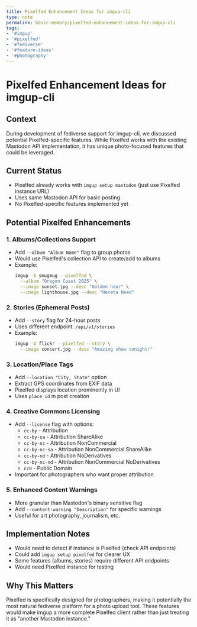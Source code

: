 ```yaml
---
title: Pixelfed Enhancement Ideas for imgup-cli
type: note
permalink: basic-memory/pixelfed-enhancement-ideas-for-imgup-cli
tags:
- '#imgup'
- '#pixelfed'
- '#fediverse'
- '#feature-ideas'
- '#photography'
---
```


# Pixelfed Enhancement Ideas for imgup-cli

## Context
During development of fediverse support for imgup-cli, we discussed potential Pixelfed-specific features. While Pixelfed works with the existing Mastodon API implementation, it has unique photo-focused features that could be leveraged.

## Current Status
- Pixelfed already works with `imgup setup mastodon` (just use Pixelfed instance URL)
- Uses same Mastodon API for basic posting
- No Pixelfed-specific features implemented yet

## Potential Pixelfed Enhancements

### 1. Albums/Collections Support
- Add `--album "Album Name"` flag to group photos
- Would use Pixelfed's collection API to create/add to albums
- Example:
  ```bash
  imgup -b smugmug --pixelfed \
    --album "Oregon Coast 2025" \
    --image sunset.jpg --desc "Golden hour" \
    --image lighthouse.jpg --desc "Heceta Head"
  ```

### 2. Stories (Ephemeral Posts)
- Add `--story` flag for 24-hour posts
- Uses different endpoint: `/api/v1/stories`
- Example:
  ```bash
  imgup -b flickr --pixelfed --story \
    --image concert.jpg --desc "Amazing show tonight!"
  ```

### 3. Location/Place Tags
- Add `--location "City, State"` option
- Extract GPS coordinates from EXIF data
- Pixelfed displays location prominently in UI
- Uses `place_id` in post creation

### 4. Creative Commons Licensing
- Add `--license` flag with options:
  - `cc-by` - Attribution
  - `cc-by-sa` - Attribution ShareAlike
  - `cc-by-nc` - Attribution NonCommercial
  - `cc-by-nc-sa` - Attribution NonCommercial ShareAlike
  - `cc-by-nd` - Attribution NoDerivatives
  - `cc-by-nc-nd` - Attribution NonCommercial NoDerivatives
  - `cc0` - Public Domain
- Important for photographers who want proper attribution

### 5. Enhanced Content Warnings
- More granular than Mastodon's binary sensitive flag
- Add `--content-warning "Description"` for specific warnings
- Useful for art photography, journalism, etc.

## Implementation Notes
- Would need to detect if instance is Pixelfed (check API endpoints)
- Could add `imgup setup pixelfed` for clearer UX
- Some features (albums, stories) require different API endpoints
- Would need Pixelfed instance for testing

## Why This Matters
Pixelfed is specifically designed for photographers, making it potentially the most natural fediverse platform for a photo upload tool. These features would make imgup a more complete Pixelfed client rather than just treating it as "another Mastodon instance."